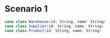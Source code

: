 # Scenario 1

```scala
case class Warehouse(id: String, name: String)
case class Supplier(id: String, name: String)
case class Product(id: String, name: String)
```
